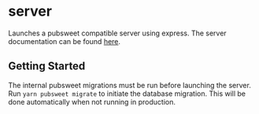 # server

Launches a pubsweet compatible server using express. The server documentation can be found [here](https://dev.coko.foundation/?path=/docs/common-libraries-server--page).

## Getting Started

The internal pubsweet migrations must be run before launching the server. Run `yarn pubsweet migrate` to initiate the database migration. This will be done automatically when not running in production.
